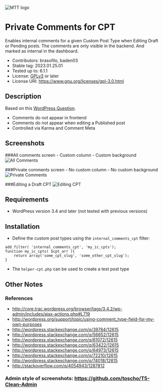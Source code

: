![MTT logo](https://raw.github.com/brasofilo/Private-Comments-in-CPT/master/logo.png)

# Private Comments for CPT
Enables internal comments for a given Custom Post Type when Editing Draft or Pending posts. The comments are only visible in the backend. And marked as internal in the dashboard.
* Contributors: brasofilo, baden03
* Stable tag: 2023.01.25.01
* Tested up to: 6.1.1
* License: [GPLv3](https://www.gnu.org/licenses/gpl-3.0.html) or later
* License URI: https://www.gnu.org/licenses/gpl-3.0.html

## Description
Based on this [WordPress Question](http://wordpress.stackexchange.com/q/74018/12615).

 - Comments do not appear in frontend
 - Comments do not appear when editing a Published post
 - Controlled via Karma and Comment Meta

## Screenshots
###All comments screen - Custom column - Custom background
![All Comments](https://raw.github.com/brasofilo/Private-Comments-in-CPT/master/screenshot-1.png)

###Private comments screen - No custom column - No custom background
![Private Comments](https://raw.github.com/brasofilo/Private-Comments-in-CPT/master/screenshot-2.png)

###Editing a Draft CPT
![Editing CPT](https://raw.github.com/brasofilo/Private-Comments-in-CPT/master/screenshot-3.png)

## Requirements
* WordPress version 3.4 and later (not tested with previous versions)

## Installation
 - Define the custom post types using the `internal_comments_cpt` filter:
```
add_filter( 'internal_comments_cpt', 'my_ic_cpts');
function my_ic_cpts( $cpt_arr ){
	return array('some_cpt_slug', 'some_other_cpt_slug');
}
```
 - The `helper-cpt.php` can be used to create a test post type

## Other Notes
### References
 - http://core.trac.wordpress.org/browser/tags/3.4.2/wp-admin/includes/ajax-actions.php#L719
 - http://wordpress.org/support/topic/using-comment_type-field-for-my-own-purposes
 - http://wordpress.stackexchange.com/q/39784/12615
 - http://wordpress.stackexchange.com/q/56652/12615
 - http://wordpress.stackexchange.com/q/61072/12615
 - http://wordpress.stackexchange.com/q/63422/12615
 - http://wordpress.stackexchange.com/q/64973/12615
 - http://wordpress.stackexchange.com/q/72210/12615
 - http://wordpress.stackexchange.com/q/74018/12615
 - http://stackoverflow.com/q/4054943/1287812

### Admin style of screenshots: https://github.com/toscho/T5-Clean-Admin